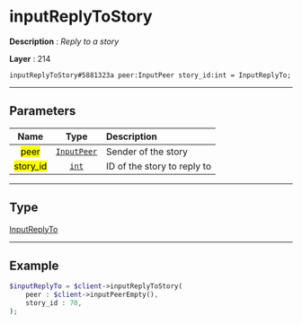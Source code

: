 # inputReplyToStory

**Description** : *Reply to a story*

**Layer** : 214

```tl
inputReplyToStory#5881323a peer:InputPeer story_id:int = InputReplyTo;
```

---

## Parameters

| Name | Type | Description |
| :---: | :---: | :--- |
| <mark>peer</mark> | [`InputPeer`](type/InputPeer) | Sender of the story |
| <mark>story_id</mark> | [`int`](type/int) | ID of the story to reply to |

---

## Type

[InputReplyTo](type/InputReplyTo)

---

## Example

```php
$inputReplyTo = $client->inputReplyToStory(
	peer : $client->inputPeerEmpty(),
	story_id : 70,
);
```